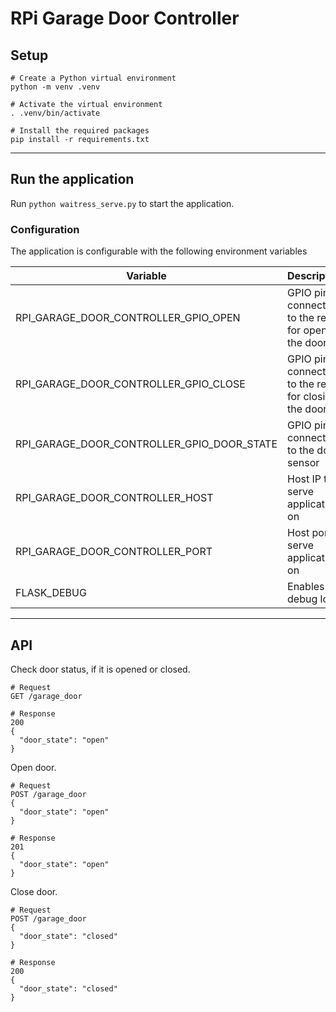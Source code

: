 # RPi Garage Door Controller

## Setup

```
# Create a Python virtual environment
python -m venv .venv

# Activate the virtual environment
. .venv/bin/activate

# Install the required packages
pip install -r requirements.txt
```

---
## Run the application

Run `python waitress_serve.py` to start the application.

### Configuration

The application is configurable with the following environment variables

| Variable | Description | Mandatory | Example | Default |
| --- | --- | --- | --- | --- |
| RPI_GARAGE_DOOR_CONTROLLER_GPIO_OPEN | GPIO pin connected to the relay for opening the door | N | 10 | 17 |
| RPI_GARAGE_DOOR_CONTROLLER_GPIO_CLOSE | GPIO pin connected to the relay for closing the door | N | 10 | 27 |
| RPI_GARAGE_DOOR_CONTROLLER_GPIO_DOOR_STATE | GPIO pin connected to the door sensor | N | 10 | 22 |
| RPI_GARAGE_DOOR_CONTROLLER_HOST | Host IP to serve application on | N | 10.0.0.1 | 127.0.0.1 |
| RPI_GARAGE_DOOR_CONTROLLER_PORT | Host port to serve application on | N | 80 | 8080 |
| FLASK_DEBUG | Enables debug logs | N | true | false |

---
## API

Check door status, if it is opened or closed.
```
# Request
GET /garage_door

# Response
200
{
  "door_state": "open"
}
```

Open door.
```
# Request
POST /garage_door
{
  "door_state": "open"
}

# Response
201
{
  "door_state": "open"
}
```

Close door.
```
# Request
POST /garage_door
{
  "door_state": "closed"
}

# Response
200
{
  "door_state": "closed"
}
```
